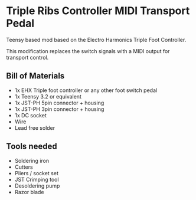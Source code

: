 # Triple Ribs Controller MIDI Transport Pedal

Teensy based mod based on the Electro Harmonics Triple Foot Controller.

This modification replaces the switch signals with a MIDI output for transport control.


## Bill of Materials

- 1x EHX Triple foot controller or any other foot switch pedal
- 1x Teensy 3.2 or equivalent
- 1x JST-PH 5pin connector + housing
- 1x JST-PH 3pin connector + housing
- 1x DC socket
- Wire
- Lead free solder

## Tools needed

- Soldering iron
- Cutters
- Pliers / socket set
- JST Crimping tool
- Desoldering pump
- Razor blade

